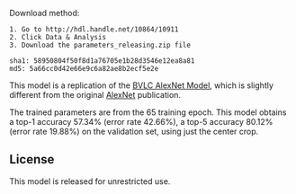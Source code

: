 Download method:

    1. Go to http://hdl.handle.net/10864/10911
    2. Click Data & Analysis
    3. Download the parameters_releasing.zip file

    sha1: 58950804f50f8d1a76705e1b28d3546e12ea8a81
    md5: 5a66cc0d42e66e9c6a82ae8b2ecf5e2e

This model is a replication of the [BVLC AlexNet Model](https://github.com/BVLC/caffe/tree/master/models/bvlc_alexnet), which is slightly different from the original [AlexNet](http://papers.nips.cc/paper/4824-imagenet-classification-with-deep-convolutional-neural-networks) publication.

The trained parameters are from the 65 training epoch. This model obtains a top-1 accuracy 57.34% (error rate 42.66%), a top-5 accuracy 80.12% (error rate 19.88%) on the validation set, using just the center crop.

## License

This model is released for unrestricted use.
